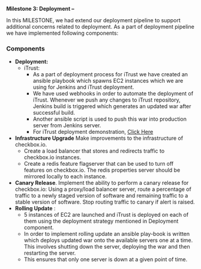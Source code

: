 **Milestone 3: Deployment –**

In this MILESTONE, we had extend our deployment pipeline to support additional concerns related to deployment. As a part of deployment pipeline we have implemented following components:

### **Components**

- **Deployment:**
  - iTrust:
    -  As a part of deployment process for iTrust we have created an ansible playbook which spawns EC2 instances which we are using for Jenkins and iTrust deployment.
    - We have used webhooks in order to automate the deployment of iTrust. Whenever we push any changes to iTrust repository, Jenkins build is triggered which generates an updated war after successful build.
    - Another ansible script is used to push this war into production server from Jenkins server.
    - For iTrust deployment demonstration, [Click Here](https://youtu.be/08RNE_Ie7uY)
- **Infrastructure Upgrade**  Make improvements to the infrastructure of checkbox.io.
  - Create a load balancer that stores and redirects traffic to checkbox.io instances.
  - Create a redis feature flagserver that can be used to turn off features on checkbox.io. The redis properties server should be mirrored locally to each instance.
- **Canary Release**. Implement the ability to perform a canary release for checkbox.io: Using a proxy/load balancer server, route a percentage of traffic to a newly staged version of software and remaining traffic to a stable version of software. Stop routing traffic to canary if alert is raised.
- **Rolling Update** :
  - 5 instances of EC2 are launched and iTrust is deployed on each of them using the deployment strategy mentioned in Deployment component.
  - In order to implement rolling update an ansible play-book is written which deploys updated war onto the available servers one at a time. This involves shutting down the server, deploying the war and then restarting the server.
  - This ensures that only one server is down at a given point of time.
